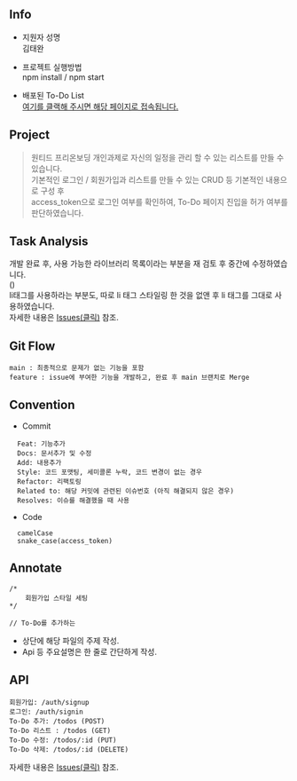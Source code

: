 ## Info

- 지원자 성명<br/>
  김태완

- 프로젝트 실행방법<br/>
  npm install / npm start

- 배포된 To-Do List<br/>
  [여기를 클랙해 주시면 해당 페이지로 접속됩니다.](http://to-do-list.shop)

## Project

> 원티드 프리온보딩 개인과제로 자신의 일정을 관리 할 수 있는 리스트를 만들 수 있습니다.<br/>
> 기본적인 로그인 / 회원가입과 리스트를 만들 수 있는 CRUD 등 기본적인 내용으로 구성 후<br/>
> access_token으로 로그인 여부를 확인하여, To-Do 페이지 진입을 허가 여부를 판단하였습니다.

## Task Analysis

개발 완료 후, 사용 가능한 라이브러리 목록이라는 부분을 재 검토 후 중간에 수정하였습니다.<br/>
()<br/>
li태그를 사용하라는 부분도, 따로 li 태그 스타일링 한 것을 없앤 후 li 태그를 그대로 사용하였습니다.<br/>
자세한 내용은 [Issues(클릭)](https://github.com/richcollector/wanted-pre-onboarding-frontend/issues) 참조.

## Git Flow

```
main : 최종적으로 문제가 없는 기능을 포함
feature : issue에 부여한 기능을 개발하고, 완료 후 main 브랜치로 Merge
```

## Convention

- Commit

```
  Feat: 기능추가
  Docs: 문서추가 및 수정
  Add: 내용추가
  Style: 코드 포맷팅, 세미콜론 누락, 코드 변경이 없는 경우
  Refactor: 리팩토링
  Related to: 해당 커밋에 관련된 이슈번호 (아직 해결되지 않은 경우)
  Resolves: 이슈를 해결했을 때 사용
```

- Code

```
  camelCase
  snake_case(access_token)
```

## Annotate

```
/*
    회원가입 스타일 세팅
*/

// To-Do를 추가하는
```

- 상단에 해당 파일의 주제 작성.
- Api 등 주요설명은 한 줄로 간단하게 작성.

## API

```
회원가입: /auth/signup
로그인: /auth/signin
To-Do 추가: /todos (POST)
To-Do 리스트 : /todos (GET)
To-Do 수정: /todos/:id (PUT)
To-Do 삭제: /todos/:id (DELETE)
```

자세한 내용은 [Issues(클릭)](https://github.com/richcollector/wanted-pre-onboarding-frontend/issues) 참조.
